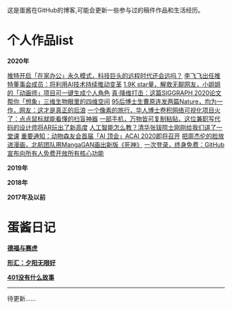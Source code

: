 这是蛋酱在GitHub的博客,可能会更新一些参与过的稿件作品和生活经历。


# 个人作品list

**2020年**

[推特开启「在家办公」永久模式，科技巨头的远程时代还会远吗？](https://mp.weixin.qq.com/s/123zdGjFf22QdOdaSRApGg)
[李飞飞出任推特董事会成员：将利用AI技术持续推动变革](https://mp.weixin.qq.com/s/ZV7C7sGjxmBEET0DCPZYZw)
[1.9K star量，解救无聊网友，小姐姐的「动画师」项目可一键生成个人角色](https://mp.weixin.qq.com/s/8hs3xbKPaCz5Xs_Nkj4ZKA)
[真·降维打击：这篇SIGGRAPH 2020论文帮你「想象」三维生物眼里的四维空间](https://mp.weixin.qq.com/s/lenxEEFbngZ_rF3cff8RCw)
[95后博士生曹原连发两篇Nature，均为一作，网友：这才是真正的后浪](https://mp.weixin.qq.com/s/YfrW7ikNSbCL2awjsxELtQ)
[一个像素的旅行，华人博士卷积网络可视化项目火了：点点鼠标就能看懂的扫盲神器](https://mp.weixin.qq.com/s/IpGTjWHAjRDXjR-bclJV6g)
[一部手机，万物皆可复制粘贴，这位兼职写代码的设计师将AR玩出了新高度](https://mp.weixin.qq.com/s/xbx9tj40oLb20o3-ZsknXg)
[人工智能怎么教？清华张钹院士刚刚给我们讲了一堂课](https://mp.weixin.qq.com/s/639zSuGWwpRU1kS1-3Q93A)
[重要通知：动物森友会首届「AI 顶会」ACAI 2020即将召开](https://mp.weixin.qq.com/s/Z8n2fLKA_TFccNuB6a-DFg)
[把周杰伦的脸放进漫画，北航团队用MangaGAN画出新版《死神》](https://mp.weixin.qq.com/s/R_b7ye9qYHgE0-l9hE_soA)
[一次登录，终身免费：GitHub宣布向所有人免费开放所有核心功能](https://mp.weixin.qq.com/s/8-kQg92wgVRfIWLPff0kaQ)

**2019年**

**2018年**

**2017年及以前**


# 蛋酱日记

[**德福与赛虎**](https://www.douban.com/note/760281543/)

[**形汇：夕阳无限好**](https://mp.weixin.qq.com/s/6joX5Fzcy9nbcSRio7W9CQ)

[**401没有什么故事**](https://mp.weixin.qq.com/s/iEOh9_EpIITIPxw8dbdFpg)

 
***
待更新……
